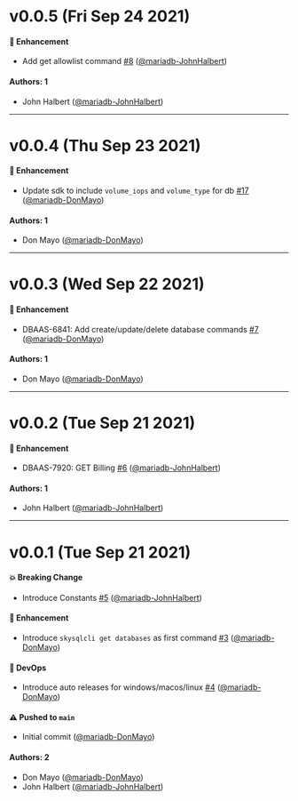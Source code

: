 # v0.0.5 (Fri Sep 24 2021)

#### 🚀 Enhancement

- Add get allowlist command [#8](https://github.com/mariadb-corporation/skysql-api-cli/pull/8) ([@mariadb-JohnHalbert](https://github.com/mariadb-JohnHalbert))

#### Authors: 1

- John Halbert ([@mariadb-JohnHalbert](https://github.com/mariadb-JohnHalbert))

---

# v0.0.4 (Thu Sep 23 2021)

#### 🚀 Enhancement

- Update sdk to include `volume_iops` and `volume_type` for db [#17](https://github.com/mariadb-corporation/skysql-api-cli/pull/17) ([@mariadb-DonMayo](https://github.com/mariadb-DonMayo))

#### Authors: 1

- Don Mayo ([@mariadb-DonMayo](https://github.com/mariadb-DonMayo))

---

# v0.0.3 (Wed Sep 22 2021)

#### 🚀 Enhancement

- DBAAS-6841: Add create/update/delete database commands [#7](https://github.com/mariadb-corporation/skysql-api-cli/pull/7) ([@mariadb-DonMayo](https://github.com/mariadb-DonMayo))

#### Authors: 1

- Don Mayo ([@mariadb-DonMayo](https://github.com/mariadb-DonMayo))

---

# v0.0.2 (Tue Sep 21 2021)

#### 🚀 Enhancement

- DBAAS-7920: GET Billing [#6](https://github.com/mariadb-corporation/skysql-api-cli/pull/6) ([@mariadb-JohnHalbert](https://github.com/mariadb-JohnHalbert))

#### Authors: 1

- John Halbert ([@mariadb-JohnHalbert](https://github.com/mariadb-JohnHalbert))

---

# v0.0.1 (Tue Sep 21 2021)

#### 💥 Breaking Change

- Introduce Constants [#5](https://github.com/mariadb-corporation/skysql-api-cli/pull/5) ([@mariadb-JohnHalbert](https://github.com/mariadb-JohnHalbert))

#### 🚀 Enhancement

- Introduce `skysqlcli get databases` as first command [#3](https://github.com/mariadb-corporation/skysql-api-cli/pull/3) ([@mariadb-DonMayo](https://github.com/mariadb-DonMayo))

#### 🚢 DevOps

- Introduce auto releases for windows/macos/linux [#4](https://github.com/mariadb-corporation/skysql-api-cli/pull/4) ([@mariadb-DonMayo](https://github.com/mariadb-DonMayo))

#### ⚠️ Pushed to `main`

- Initial commit ([@mariadb-DonMayo](https://github.com/mariadb-DonMayo))

#### Authors: 2

- Don Mayo ([@mariadb-DonMayo](https://github.com/mariadb-DonMayo))
- John Halbert ([@mariadb-JohnHalbert](https://github.com/mariadb-JohnHalbert))
